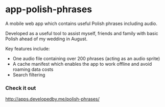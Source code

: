 app-polish-phrases
==================

A mobile web app which contains useful Polish phrases including audio.

Developed as a useful tool to assist myself, friends and family with basic Polish ahead of my wedding in August.

Key features include:
* One audio file containing over 200 phrases (acting as an audio sprite)
* A cache manifest which enables the app to work offline and avoid roaming data costs
* Search filtering

### Check it out
http://apps.developedby.me/polish-phrases/
